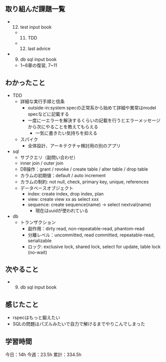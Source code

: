 ## 取り組んだ課題一覧

- 12. test input book
  - 11. TDD
  - 12. last advice
- 9. db sql input book
  - 1~6章の復習, 7~11

## わかったこと

- TDD
  - 詳細な実行手順と信条
    - outside-in:system specの正常系から始めて詳細や異常はmodel specなどに記載する
    - 一度に一エラーを解決するくらいの記載を行うとエラーメッセージから次にやることを教えてもらえる
      - 一気に書きたい気持ちを抑える
  - スパイク
    - 全体設計、アーキテクチャ検討用の別のアプリ
- sql
  - サブクエリ（副問い合わせ）
  - inner join / outer join
  - DB操作：grant / revoke / create table / alter table / drop table
  - カラムの初期値：default / auto increment
  - カラムの制約: not null, check, primary key, unique, references
  - データベースオブジェクト
    - index: create index, drop index, plan
    - view: create view xx as select xxx
    - sequence: create sequence(name) -> select nextval(name)
      - 現在はuuidが使われている
- db
  - トランザクション
    - 副作用：dirty read, non-repeatable-read, phantom-read
    - 分離レベル：uncommitted, read committed, repeatable-read, serializable
    - ロック: exclusive lock, shared lock, select for update, table lock (no-wait)

## 次やること

- 9. db sql input book

## 感じたこと

- rspecはもっと鍛えたい
- SQLの問題はパズルみたいで自力で解けるまでやりこんでしまった

## 学習時間

今日：14h
今週：23.5h
累計：334.5h
